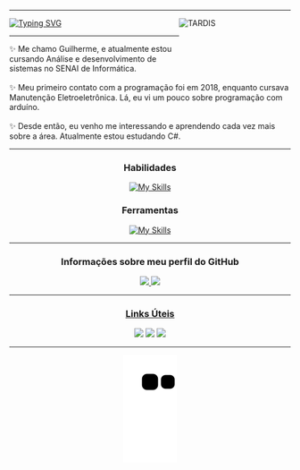 <hr>

<img src="https://media1.giphy.com/media/bBUQPfg7l5kAM/giphy.gif?cid=ecf05e47pq82ka4d0ja0caa7nrq45wvmzwoistz42a32gqgu&ep=v1_gifs_search&rid=giphy.gif&ct=g" width="200px" height="100px" align="right" alt="TARDIS">

[![Typing SVG](https://readme-typing-svg.demolab.com?font=Fira+Code&size=30&duration=4000&width=800px&height=100&color=002CF7&center=true&vCenter=true&lines=Hello+World!;Seja+bem+vindo(a)+ao+meu+perfil!+:D)](https://git.io/typing-svg)


<hr>

<div>
✨ Me chamo Guilherme, e atualmente estou cursando Análise e desenvolvimento de sistemas no SENAI de Informática. <br>
 <br>
✨ Meu primeiro contato com a programação foi em 2018, enquanto cursava Manutenção Eletroeletrônica. Lá, eu vi um pouco sobre programação com arduíno. <br>
 <br>
✨ Desde então, eu venho me interessando e aprendendo cada vez mais sobre a área. Atualmente estou estudando C#.

</div>


<hr>


<div align="center">
 
### Habilidades
[![My Skills](https://skillicons.dev/icons?i=html,css,cs)](https://skillicons.dev)
 


###  Ferramentas 
[![My Skills](https://skillicons.dev/icons?i=figma,git,vscode,visualstudio,dotnet)](https://skillicons.dev)
</div>

 <hr>
 
 <div align="center">

 ### Informações sobre meu perfil do GitHub 

<p align = "center">
  <a href="https://github.com/GSolivier">
  <img height="160em" src="https://github-readme-stats.vercel.app/api?username=GSolivier&show_icons=true&theme=dark&include_all_commits=true&count_private=true"/>
  <img height="160em" src="https://github-readme-stats.vercel.app/api/top-langs/?username=GSolivier&layout=compact&langs_count=7&theme=dark"/>
</p>
 
 <hr>
 
 
  ### Links Úteis
 
 <div>
   <a href="https://gsolivierdev.vercel.app/" target="_blank"><img src="https://img.shields.io/badge/Portfolio-%23000000.svg?style=for-the-badge&logo=firefox&logoColor=#FF7139)"></a>
  <a href="https://www.linkedin.com/in/guilherme-sousa-oliveira/" target="_blank"><img src="https://img.shields.io/badge/-LinkedIn-%230077B5?style=for-the-badge&logo=linkedin&logoColor=white" target="_blank"></a> 
  <a href = "mailto:guilhermesousa1110@gmail.com"><img src="https://img.shields.io/badge/Gmail-D14836?style=for-the-badge&logo=gmail&logoColor=white" target="_blank"></a>
 </div>
 
 <hr>
 

  ![Snake animation](https://github.com/rafaballerini/rafaballerini/blob/output/github-contribution-grid-snake.svg)
 
 
</div>
 
